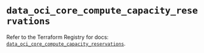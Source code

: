 # `data_oci_core_compute_capacity_reservations`

Refer to the Terraform Registry for docs: [`data_oci_core_compute_capacity_reservations`](https://registry.terraform.io/providers/oracle/oci/6.37.0/docs/data-sources/core_compute_capacity_reservations).
